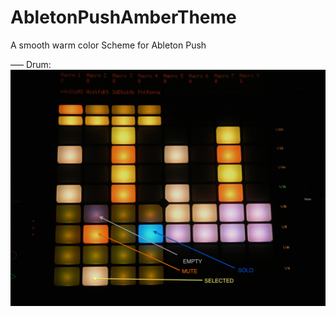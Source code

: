 AbletonPushAmberTheme
=====================

A smooth warm color Scheme for Ableton Push 

–––
Drum:
![](https://raw.githubusercontent.com/daslicht/AbletonPushAmberTheme/master/images/drum.JPG?raw=true)

